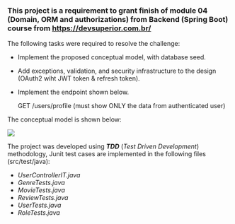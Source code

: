 ### This project is a requirement to grant finish of module 04 (Domain, ORM and authorizations) from Backend (Spring Boot) course from https://devsuperior.com.br/

The following tasks were required to resolve the challenge:
* Implement the proposed conceptual model, with database seed.
* Add exceptions, validation, and security infrastructure to the design (OAuth2 wiht JWT token & refresh token).
* Implement the endpoint shown below.
    
    GET /users/profile (must show ONLY the data from authenticated user)
    
    
 The conceptual model is shown below:
 
 ![](https://rgiovann.github.io/image-repo/bds_05_concept.jpg)
    
The project was developed using ___TDD___ (*Test Driven Development*) methodology, Junit test cases are implemented in the following files (src/test/java):

-   _UserControllerIT.java_
-   _GenreTests.java_
-   _MovieTests.java_
-   _ReviewTests.java_
-   _UserTests.java_
-   _RoleTests.java_
